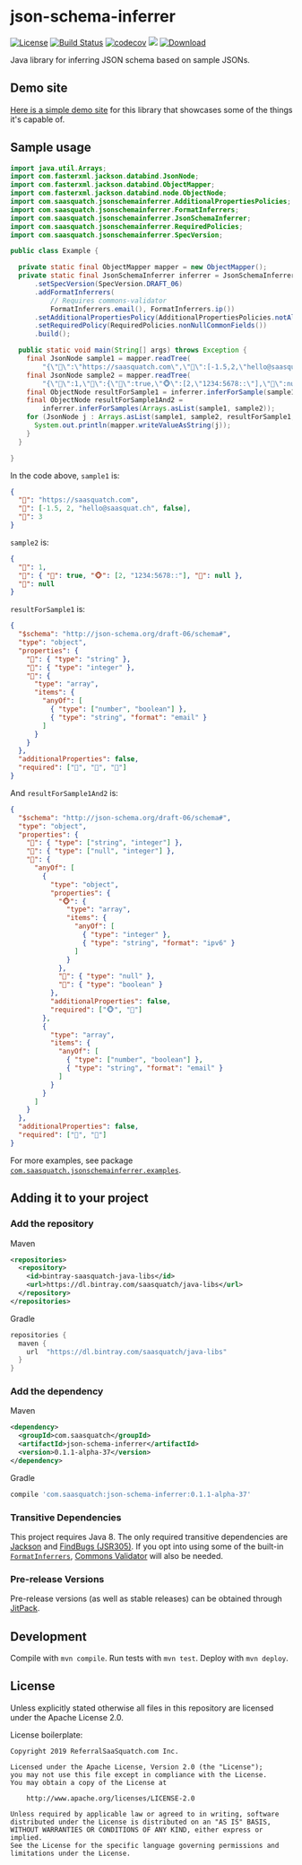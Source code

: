 # json-schema-inferrer

[![License](https://img.shields.io/badge/License-Apache%202.0-blue.svg)](https://opensource.org/licenses/Apache-2.0)
[![Build Status](https://travis-ci.org/saasquatch/json-schema-inferrer.svg?branch=master)](https://travis-ci.org/saasquatch/json-schema-inferrer)
[![codecov](https://codecov.io/gh/saasquatch/json-schema-inferrer/branch/master/graph/badge.svg)](https://codecov.io/gh/saasquatch/json-schema-inferrer)
[![](https://jitpack.io/v/saasquatch/json-schema-inferrer.svg)](https://jitpack.io/#saasquatch/json-schema-inferrer)
[ ![Download](https://api.bintray.com/packages/saasquatch/java-libs/json-schema-inferrer/images/download.svg) ](https://bintray.com/saasquatch/java-libs/json-schema-inferrer/_latestVersion)

Java library for inferring JSON schema based on sample JSONs.

## Demo site

[Here is a simple demo site](https://json-schema-inferrer.herokuapp.com/) for this library that showcases some of the things it's capable of.

## Sample usage

```java
import java.util.Arrays;
import com.fasterxml.jackson.databind.JsonNode;
import com.fasterxml.jackson.databind.ObjectMapper;
import com.fasterxml.jackson.databind.node.ObjectNode;
import com.saasquatch.jsonschemainferrer.AdditionalPropertiesPolicies;
import com.saasquatch.jsonschemainferrer.FormatInferrers;
import com.saasquatch.jsonschemainferrer.JsonSchemaInferrer;
import com.saasquatch.jsonschemainferrer.RequiredPolicies;
import com.saasquatch.jsonschemainferrer.SpecVersion;

public class Example {

  private static final ObjectMapper mapper = new ObjectMapper();
  private static final JsonSchemaInferrer inferrer = JsonSchemaInferrer.newBuilder()
      .setSpecVersion(SpecVersion.DRAFT_06)
      .addFormatInferrers(
          // Requires commons-validator
          FormatInferrers.email(), FormatInferrers.ip())
      .setAdditionalPropertiesPolicy(AdditionalPropertiesPolicies.notAllowed())
      .setRequiredPolicy(RequiredPolicies.nonNullCommonFields())
      .build();

  public static void main(String[] args) throws Exception {
    final JsonNode sample1 = mapper.readTree(
        "{\"🙈\":\"https://saasquatch.com\",\"🙉\":[-1.5,2,\"hello@saasquat.ch\",false],\"🙊\":3}");
    final JsonNode sample2 = mapper.readTree(
        "{\"🙈\":1,\"🙉\":{\"🐒\":true,\"🐵\":[2,\"1234:5678::\"],\"🍌\":null},\"🙊\":null}");
    final ObjectNode resultForSample1 = inferrer.inferForSample(sample1);
    final ObjectNode resultForSample1And2 =
        inferrer.inferForSamples(Arrays.asList(sample1, sample2));
    for (JsonNode j : Arrays.asList(sample1, sample2, resultForSample1, resultForSample1And2)) {
      System.out.println(mapper.writeValueAsString(j));
    }
  }

}
```

In the code above, `sample1` is:

```json
{
  "🙈": "https://saasquatch.com",
  "🙉": [-1.5, 2, "hello@saasquat.ch", false],
  "🙊": 3
}
```

`sample2` is:

```json
{
  "🙈": 1,
  "🙉": { "🐒": true, "🐵": [2, "1234:5678::"], "🍌": null },
  "🙊": null
}
```

`resultForSample1` is:

```json
{
  "$schema": "http://json-schema.org/draft-06/schema#",
  "type": "object",
  "properties": {
    "🙈": { "type": "string" },
    "🙊": { "type": "integer" },
    "🙉": {
      "type": "array",
      "items": {
        "anyOf": [
          { "type": ["number", "boolean"] },
          { "type": "string", "format": "email" }
        ]
      }
    }
  },
  "additionalProperties": false,
  "required": ["🙈", "🙊", "🙉"]
}
```

And `resultForSample1And2` is:

```json
{
  "$schema": "http://json-schema.org/draft-06/schema#",
  "type": "object",
  "properties": {
    "🙈": { "type": ["string", "integer"] },
    "🙊": { "type": ["null", "integer"] },
    "🙉": {
      "anyOf": [
        {
          "type": "object",
          "properties": {
            "🐵": {
              "type": "array",
              "items": {
                "anyOf": [
                  { "type": "integer" },
                  { "type": "string", "format": "ipv6" }
                ]
              }
            },
            "🍌": { "type": "null" },
            "🐒": { "type": "boolean" }
          },
          "additionalProperties": false,
          "required": ["🐵", "🐒"]
        },
        {
          "type": "array",
          "items": {
            "anyOf": [
              { "type": ["number", "boolean"] },
              { "type": "string", "format": "email" }
            ]
          }
        }
      ]
    }
  },
  "additionalProperties": false,
  "required": ["🙈", "🙉"]
}
```

For more examples, see package [`com.saasquatch.jsonschemainferrer.examples`](https://github.com/saasquatch/json-schema-inferrer/tree/master/src/test/java/com/saasquatch/jsonschemainferrer/examples).

## Adding it to your project

### Add the repository

Maven

```xml
<repositories>
  <repository>
    <id>bintray-saasquatch-java-libs</id>
    <url>https://dl.bintray.com/saasquatch/java-libs</url>
  </repository>
</repositories>
```

Gradle

```gradle
repositories {
  maven {
    url  "https://dl.bintray.com/saasquatch/java-libs"
  }
}
```

### Add the dependency

Maven

```xml
<dependency>
  <groupId>com.saasquatch</groupId>
  <artifactId>json-schema-inferrer</artifactId>
  <version>0.1.1-alpha-37</version>
</dependency>
```

Gradle

```gradle
compile 'com.saasquatch:json-schema-inferrer:0.1.1-alpha-37'
```

### Transitive Dependencies

This project requires Java 8. The only required transitive dependencies are [Jackson](https://github.com/FasterXML/jackson) and [FindBugs (JSR305)](http://findbugs.sourceforge.net/). If you opt into using some of the built-in [`FormatInferrers`](https://github.com/saasquatch/json-schema-inferrer/blob/master/src/main/java/com/saasquatch/jsonschemainferrer/FormatInferrers.java), [Commons Validator](https://commons.apache.org/proper/commons-validator/) will also be needed.

### Pre-release Versions

Pre-release versions (as well as stable releases) can be obtained through [JitPack](https://jitpack.io/#saasquatch/json-schema-inferrer).

## Development

Compile with `mvn compile`. Run tests with `mvn test`. Deploy with `mvn deploy`.

## License

Unless explicitly stated otherwise all files in this repository are licensed under the Apache License 2.0.

License boilerplate:

```
Copyright 2019 ReferralSaaSquatch.com Inc.

Licensed under the Apache License, Version 2.0 (the "License");
you may not use this file except in compliance with the License.
You may obtain a copy of the License at

    http://www.apache.org/licenses/LICENSE-2.0

Unless required by applicable law or agreed to in writing, software
distributed under the License is distributed on an "AS IS" BASIS,
WITHOUT WARRANTIES OR CONDITIONS OF ANY KIND, either express or implied.
See the License for the specific language governing permissions and
limitations under the License.
```
